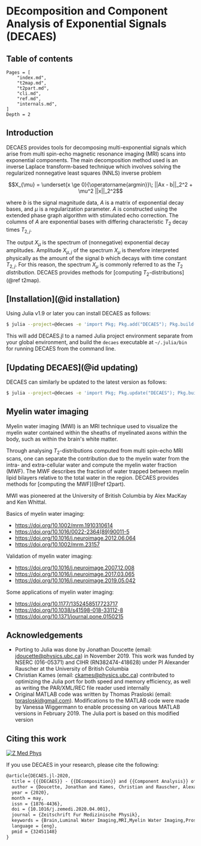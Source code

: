 # DEcomposition and Component Analysis of Exponential Signals (DECAES)

## Table of contents

```@contents
Pages = [
    "index.md",
    "t2map.md",
    "t2part.md",
    "cli.md",
    "ref.md",
    "internals.md",
]
Depth = 2
```

## Introduction

DECAES provides tools for decomposing multi-exponential signals which arise from multi spin-echo magnetic resonance imaging (MRI) scans into exponential components.
The main decomposition method used is an inverse Laplace transform-based technique which involves solving the regularized nonnegative least squares (NNLS) inverse problem

```math
X_{\mu} = \underset{x \ge 0}{\operatorname{argmin}}\; ||Ax - b||_2^2 + \mu^2 ||x||_2^2
```

where $b$ is the signal magnitude data, $A$ is a matrix of exponential decay bases, and $\mu$ is a regularization parameter.
$A$ is constructed using the extended phase graph algorithm with stimulated echo correction.
The columns of $A$ are exponential bases with differing characteristic $T_2$ decay times $T_{2, j}$.

The output $X_{\mu}$ is the spectrum of (nonnegative) exponential decay amplitudes.
Amplitude $X_{\mu, j}$ of the spectrum $X_{\mu}$ is therefore interpreted physically as the amount of the signal $b$ which decays with time constant $T_{2, j}$.
For this reason, the spectrum $X_{\mu}$ is commonly referred to as the $T_2$ *distribution*.
DECAES provides methods for [computing $T_2$-distributions](@ref t2map).

## [Installation](@id installation)

Using Julia v1.9 or later you can install DECAES as follows:

```bash
$ julia --project=@decaes -e 'import Pkg; Pkg.add("DECAES"); Pkg.build("DECAES")'
```

This will add DECAES.jl to a named Julia project environment separate from your global environment, and build the `decaes` executable at `~/.julia/bin` for running DECAES from the command line.

## [Updating DECAES](@id updating)

DECAES can similarly be updated to the latest version as follows:

```bash
$ julia --project=@decaes -e 'import Pkg; Pkg.update("DECAES"); Pkg.build("DECAES")'
```

## Myelin water imaging

Myelin water imaging (MWI) is an MRI technique used to visualize the myelin water contained within the sheaths of myelinated axons within the body, such as within the brain's white matter.

Through analysing $T_2$-distributions computed from multi spin-echo MRI scans, one can separate the contribution due to the myelin water from the intra- and extra-cellular water and compute the myelin water fraction (MWF).
The MWF describes the fraction of water trapped between myelin lipid bilayers relative to the total water in the region.
DECAES provides methods for [computing the MWF](@ref t2part).

MWI was pioneered at the University of British Columbia by Alex MacKay and Ken Whittal.

Basics of myelin water imaging:
* <https://doi.org/10.1002/mrm.1910310614>
* <https://doi.org/10.1016/0022-2364(89)90011-5>
* <https://doi.org/10.1016/j.neuroimage.2012.06.064>
* <https://doi.org/10.1002/mrm.23157>

Validation of myelin water imaging:
* <https://doi.org/10.1016/j.neuroimage.2007.12.008>
* <https://doi.org/10.1016/j.neuroimage.2017.03.065>
* <https://doi.org/10.1016/j.neuroimage.2019.05.042>

Some applications of myelin water imaging:
* <https://doi.org/10.1177/1352458517723717>
* <https://doi.org/10.1038/s41598-018-33112-8>
* <https://doi.org/10.1371/journal.pone.0150215>

## Acknowledgements

* Porting to Julia was done by Jonathan Doucette (email: jdoucette@physics.ubc.ca) in November 2019. This work was funded by NSERC (016-05371) and CIHR (RN382474-418628) under PI Alexander Rauscher at the University of British Columbia
* Christian Kames (email: ckames@physics.ubc.ca) contributed to optimizing the Julia port for both speed and memory efficiency, as well as writing the PAR/XML/REC file reader used internally
* Original MATLAB code was written by Thomas Prasloski (email: tprasloski@gmail.com). Modifications to the MATLAB code were made by Vanessa Wiggermann to enable processing on various MATLAB versions in February 2019. The Julia port is based on this modified version

## Citing this work

[![Z Med Phys](https://cdn.ncbi.nlm.nih.gov/corehtml/query/egifs/https:--linkinghub.elsevier.com-ihub-images-PubMedLink.gif)](https://doi.org/10.1016/j.zemedi.2020.04.001)

If you use DECAES in your research, please cite the following:

```tex
@article{DECAES.jl-2020,
  title = {{{DECAES}} - {{DEcomposition}} and {{Component Analysis}} of {{Exponential Signals}}},
  author = {Doucette, Jonathan and Kames, Christian and Rauscher, Alexander},
  year = {2020},
  month = may,
  issn = {1876-4436},
  doi = {10.1016/j.zemedi.2020.04.001},
  journal = {Zeitschrift Fur Medizinische Physik},
  keywords = {Brain,Luminal Water Imaging,MRI,Myelin Water Imaging,Prostate},
  language = {eng},
  pmid = {32451148}
}
```
